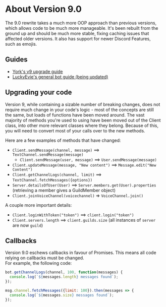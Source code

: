 # About Version 9.0
The 9.0 rewrite takes a much more OOP approach than previous versions, which allows code to be much more manageable.
It's been rebuilt from the ground up and should be much more stable, fixing caching issues that affected
older versions. It also has support for newer Discord Features, such as emojis.

## Guides
* [York's v9 upgrade guide](https://yorkaargh.wordpress.com/2016/09/03/updating-discord-js-bots/)
* [LuckyEvie's general bot guide (being updated)](https://eslachance.gitbooks.io/discord-js-bot-guide/content/)

## Upgrading your code
Version 9, while containing a sizable number of breaking changes, does not require much change in your code's logic -
most of the concepts are still the same, but loads of functions have been moved around.
The vast majority of methods you're used to using have been moved out of the Client class,
into other more relevant classes where they belong.
Because of this, you will need to convert most of your calls over to the new methods.

Here are a few examples of methods that have changed:
* `Client.sendMessage(channel, message)` ==> `TextChannel.sendMessage(message)`
  * `Client.sendMessage(user, message)` ==> `User.sendMessage(message)`
* `Client.updateMessage(message, "New content")` ==> `Message.edit("New Content")`
* `Client.getChannelLogs(channel, limit)` ==> `TextChannel.fetchMessages({options})`
* `Server.detailsOfUser(User)` ==> `Server.members.get(User).properties` (retrieving a member gives a GuildMember object)
* `Client.joinVoiceChannel(voicechannel)` => `VoiceChannel.join()`

A couple more important details:
* `Client.loginWithToken("token")` ==> `client.login("token")`
* `Client.servers.length` ==> `client.guilds.size` (all instances of `server` are now `guild`)

## Callbacks
Version 9.0 eschews callbacks in favour of Promises. This means all code relying on callbacks must be changed.  
For example, the following code:

```js
bot.getChannelLogs(channel, 100, function(messages) {
  console.log(`${messages.length} messages found`);
});
```

```js
msg.channel.fetchMessages({limit: 100}).then(messages => {
  console.log(`${messages.size} messages found`);
});
```

